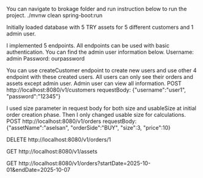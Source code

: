 You can navigate to brokage folder and run instruction below to run the project.
./mvnw clean spring-boot:run

Initially loaded database with 5 TRY assets for 5 different customers and 1 admin user.

I implemented 5 endpoints. All endpoints can be used with basic authentication.
You can find the admin user information below.
Username: admin
Password: ourpassword

You can use createCustomer endpoint to create new users and use other 4 endpoint with these created users.
All users can only see their orders and assets except admin user. Admin user can view all information.
POST http://localhost:8080/v1/customers
requestBody: {"username":"user1",
"password":"12345"}

I used size parameter in request body for both size and usableSize at initial order creation phase.
Then I only changed usable size for calculations.
POST http://localhost:8080/v1/orders
requestBody: {"assetName":"aselsan",
"orderSide":"BUY",
"size":3,
"price":10}

DELETE http://localhost:8080/v1/orders/1

GET http://localhost:8080/v1/assets

GET http://localhost:8080/v1/orders?startDate=2025-10-01&endDate=2025-10-07
